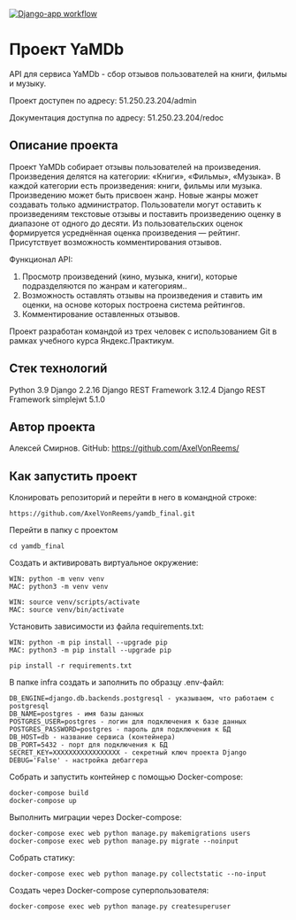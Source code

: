[![Django-app workflow](https://github.com/AxelVonReems/yamdb_final/actions/workflows/yamdb_workflow.yml/badge.svg?branch=master)](https://github.com/AxelVonReems/yamdb_final/actions/workflows/yamdb_workflow.yml)

# Проект YaMDb

API для сервиса YaMDb - сбор отзывов пользователей на книги, фильмы и музыку.

Проект доступен по адресу: 51.250.23.204/admin

Документация доступна по адресу: 51.250.23.204/redoc

## Описание проекта

Проект YaMDb собирает отзывы пользователей на произведения. Произведения делятся на категории: «Книги», «Фильмы», «Музыка». В каждой категории есть произведения: книги, фильмы или музыка. Произведению может быть присвоен жанр. Новые жанры может создавать только администратор. Пользователи могут оставить к произведениям текстовые отзывы и поставить произведению оценку в диапазоне от одного до десяти. Из пользовательских оценок формируется усреднённая оценка произведения — рейтинг. Присутствует возможность комментирования отзывов.

Функционал API:
1) Просмотр произведений (кино, музыка, книги), которые подразделяются по жанрам и категориям..
2) Возможность оставлять отзывы на произведения и ставить им оценки, на основе которых построена система рейтингов.
3) Комментирование оставленных отзывов.

Проект разработан командой из трех человек с использованием Git в рамках учебного курса Яндекс.Практикум.

## Стек технологий

Python 3.9
Django 2.2.16
Django REST Framework 3.12.4
Django REST Framework simplejwt 5.1.0

## Автор проекта

Алексей Смирнов. GitHub: https://github.com/AxelVonReems/

## Как запустить проект

Клонировать репозиторий и перейти в него в командной строке:

```
https://github.com/AxelVonReems/yamdb_final.git
```

Перейти в папку с проектом

```
cd yamdb_final
```

Cоздать и активировать виртуальное окружение:

```
WIN: python -m venv venv
MAC: python3 -m venv venv
```

```
WIN: source venv/scripts/activate
MAC: source venv/bin/activate
```

Установить зависимости из файла requirements.txt:

```
WIN: python -m pip install --upgrade pip
MAC: python3 -m pip install --upgrade pip
```

```
pip install -r requirements.txt
```

В папке infra создать и заполнить по образцу .env-файл:

```
DB_ENGINE=django.db.backends.postgresql - указываем, что работаем с postgresql
DB_NAME=postgres - имя базы данных
POSTGRES_USER=postgres - логин для подключения к базе данных
POSTGRES_PASSWORD=postgres - пароль для подключения к БД
DB_HOST=db - название сервиса (контейнера)
DB_PORT=5432 - порт для подключения к БД 
SECRET_KEY=ХХХХХХХХХХХХХХХХХ - секретный ключ проекта Django
DEBUG='False' - настройка дебаггера
```

Собрать и запустить контейнер с помощью Docker-compose:

```
docker-compose build
docker-compose up
```

Выполнить миграции через Docker-compose:

```
docker-compose exec web python manage.py makemigrations users  
docker-compose exec web python manage.py migrate --noinput
```

Собрать статику:

```
docker-compose exec web python manage.py collectstatic --no-input
```

Создать через Docker-compose суперпользователя:

```
docker-compose exec web python manage.py createsuperuser
```
